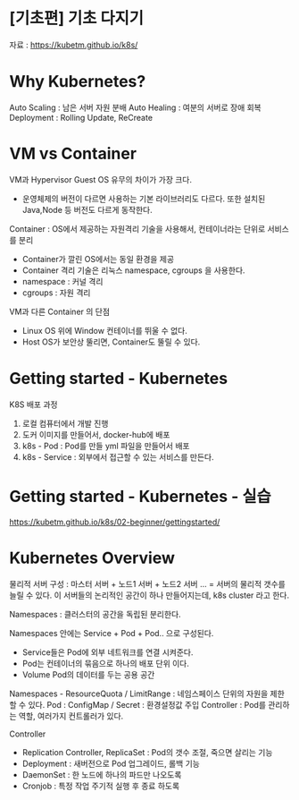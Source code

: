 
# [기초편] 기초 다지기

자료 : https://kubetm.github.io/k8s/


# Why Kubernetes?

Auto Scaling : 남은 서버 자원 분배
Auto Healing : 여분의 서버로 장애 회복 
Deployment : Rolling Update, ReCreate

# VM vs Container


VM과 Hypervisor Guest OS 유무의 차이가 가장 크다.
- 운영체제의 버전이 다르면 사용하는 기본 라이브러리도 다르다. 또한 설치된 Java,Node 등 버전도 다르게 동작한다.  

Container : OS에서 제공하는 자원격리 기술을 사용해서, 컨테이너라는 단위로 서비스를 분리 
- Container가 깔린 OS에서는 동일 환경을 제공
- Container 격리 기술은 리눅스 namespace, cgroups 을 사용한다.
- namespace : 커널 격리
- cgroups : 자원 격리 

VM과 다른 Container 의 단점 
- Linux OS 위에 Window 컨테이너를 뛰울 수 없다. 
- Host OS가 보안상 뚤리면, Container도 뚤릴 수 있다.

# Getting started - Kubernetes

K8S 배포 과정
1. 로컬 컴퓨터에서 개발 진행
2. 도커 이미지를 만들어서, docker-hub에 배포
3. k8s - Pod : Pod를 만들 yml 파일을 만들어서 배포
4. k8s - Service : 외부에서 접근할 수 있는 서비스를 만든다.


# Getting started - Kubernetes - 실습

https://kubetm.github.io/k8s/02-beginner/gettingstarted/


# Kubernetes Overview

물리적 서버 구성 : 마스터 서버 + 노드1 서버 + 노드2 서버 ... = 서버의 물리적 갯수를 늘릴 수 있다.
이 서버들의 논리적인 공간이 하나 만들어지는데, k8s cluster 라고 한다.

Namespaces : 클러스터의 공간을 독립된 분리한다.

Namespaces 안에는 Service + Pod + Pod.. 으로 구성된다. 
- Service들은 Pod에 외부 네트워크를 연결 시켜준다.
- Pod는 컨테이너의 묶음으로 하나의 배포 단위 이다. 
- Volume Pod의 데이터를 두는 공용 공간 

Namespaces - ResourceQuota / LimitRange : 네임스페이스 단위의 자원을 제한할 수 있다.
Pod : ConfigMap / Secret : 환경설정값 주입
Controller : Pod를 관리하는 역할, 여러가지 컨트롤러가 있다.  

Controller
- Replication Controller, ReplicaSet : Pod의 갯수 조절, 죽으면 살리는 기능 
- Deployment : 새버전으로 Pod 업그레이드, 롤백 기능 
- DaemonSet : 한 노드에 하나의 파드만 나오도록 
- Cronjob : 특정 작업 주기적 실행 후 종료 하도록

